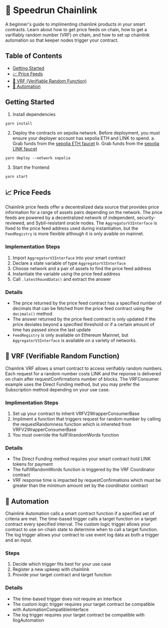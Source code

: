 # 🏃 Speedrun Chainlink

A beginner's guide to implimenting chainlink products in your smart contracts. Learn about how to get price feeds on chain, how to get a varifiably random number (VRF) on chain, and how to set up chainlink automation so that keeper nodes trigger your contract.

## Table of Contents

- [Getting Started](#getting-started)
- [📈 Price Feeds](#-price-feeds)
- [🎲 VRF (Verifiable Random Function)](#-vrf-verifiable-random-function)
- [🤖 Automation](#-automation)


## Getting Started

1. Install dependencies

```
yarn install
```

2. Deploy the contracts on sepolia network. Before deployment, you must ensure your deployer account has sepolia ETH and LINK to spend.
   a. Grab funds from the [sepolia ETH faucet](https://sepoliafaucet.com/)
   b. Grab funds from the [sepolia LINK faucet](https://faucets.chain.link/)

```
yarn deploy --network sepolia
```

3. Start the frontend

```
yarn start
```

## 📈 Price Feeds
Chainlink price feeds offer a decentralized data source that provides price information for a range of assets pairs depending on the network. The price feeds are powered by a decentralized network of independent, security-reviewed, and Sybil-resistant oracle nodes. The `AggregatorV3Interface` is fixed to the price feed address used during instantiation, but the `FeedRegistry` is more flexible although it is only avaible on mainnet.


### Implementation Steps
1. Import `AggregatorV3Interface` into your smart contract
2. Declare a state variable of type `AggregatorV3Interface`
3. Choose network and a pair of assets to find the price feed address 
4. Instantiate the variable using the price feed address
5. Call `.latestRoundData()` and extract the answer 


### Details
- The price returned by the price feed contract has a specified number of decimals that can be fetched from the price feed contract using the `decimals()` method
- The answer returned by the price feed contract is only updated if the price deviates beyond a specified threshold or if a certain amount of time has passed since the last update 
- `FeedRegistry` is only available on Ethereum Mainnet, but `AggregatorV3Interface` is available on a variety of networks.

## 🎲 VRF (Verifiable Random Function)
Chainlink VRF allows a smart contract to access verifiably random numbers. Each request for a random number costs LINK and the reponse is delivered on chain after requestConfirmations number of blocks. The VRFConsumer example uses the Direct Funding method, but you may prefer the Subscription method depending on your use case.

### Implimentation Steps
1. Set up your contract to inherit VRFV2WrapperConsumerBase
2. Impliment a function that triggers request for random number by calling the requestRandomness function which is inhereted from VRFV2WrapperConsumerBase
3. You must override the fullFillrandomWords function

### Details
- The Direct Funding method requires your smart contract hold LINK tokens for payment
- The fulfillRandomWords function is triggered by the VRF Coordinator contract
- VRF response time is impacted by requestConfirmations which must be greater than the minimum amount set by the coordinator contract

## 🤖 Automation
Chainlink Automation calls a smart contract function if a specified set of criteria are met. The time-based trigger calls a target function on a target contract every specified interval. The custom logic trigger allows your contract to use on-chain state to determine when to call a target function. The log trigger allows your contract to use event log data as both a trigger and an input.

### Steps
1. Decide which trigger fits best for your use case
2. Register a new upkeep with chainlink 
3. Provide your target contract and target function

### Details
- The time-based trigger does not require an interface
- The custom logic trigger requires your target contract be compatible with AutomationCompatibleInterface
- The log trigger requires your target contract be compatible with IlogAutomation
